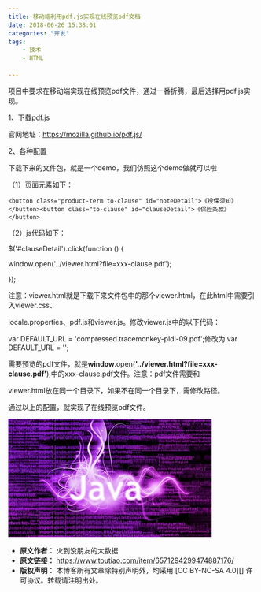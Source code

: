 ```yaml
---
title: 移动端利用pdf.js实现在线预览pdf文档
date: 2018-06-26 15:38:01
categories: "开发"
tags:
	- 技术
	- HTML

---
```


项目中要求在移动端实现在线预览pdf文件，通过一番折腾，最后选择用pdf.js实现。

1、下载pdf.js

官网地址：https://mozilla.github.io/pdf.js/

2、各种配置

下载下来的文件包，就是一个demo，我们仿照这个demo做就可以啦

（1）页面元素如下：

``````````
<button class="product-term to-clause" id="noteDetail">《投保须知》</button><button class="to-clause" id="clauseDetail">《保险条款》</button>
``````````

（2）js代码如下：

$('\#clauseDetail').click(function () \{

window.open('../viewer.html?file=xxx-clause.pdf');

\});

注意：viewer.html就是下载下来文件包中的那个viewer.html，在此html中需要引入viewer.css、

locale.properties、pdf.js和viewer.js。修改viewer.js中的以下代码：

var DEFAULT\_URL = 'compressed.tracemonkey-pldi-09.pdf';修改为 var DEFAULT\_URL = '';

需要预览的pdf文件，就是**window**.open(**'../viewer.html?file=xxx-clause.pdf'**);中的xxx-clause.pdf文件。注意：pdf文件需要和

viewer.html放在同一个目录下，如果不在同一个目录下，需修改路径。

通过以上的配置，就实现了在线预览pdf文件。

![移动端利用pdf.js实现在线预览pdf文档][pdf.js_pdf]


[pdf.js_pdf]: static/resources/crawler/MFRV-JMQQ-UFYE.jpg
 *  **原文作者：** 火到没朋友的大数据
 *  **原文链接：** https://www.toutiao.com/item/6571294299474887176/
 *  **版权声明：** 本博客所有文章除特别声明外，均采用 [CC BY-NC-SA 4.0][] 许可协议。转载请注明出处。

